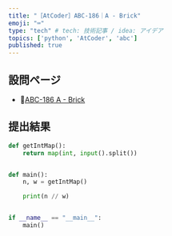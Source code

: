 ```yaml
---
title: "［AtCoder］ABC-186｜A - Brick"
emoji: "⌨️"
type: "tech" # tech: 技術記事 / idea: アイデア
topics: ['python', 'AtCoder', 'abc']
published: true
---
```


## 設問ページ

- 🔗[ABC-186 A - Brick](https://atcoder.jp/contests/abc186/tasks/abc186_a)

## 提出結果

```python
def getIntMap():
    return map(int, input().split())


def main():
    n, w = getIntMap()

    print(n // w)


if __name__ == "__main__":
    main()
```

